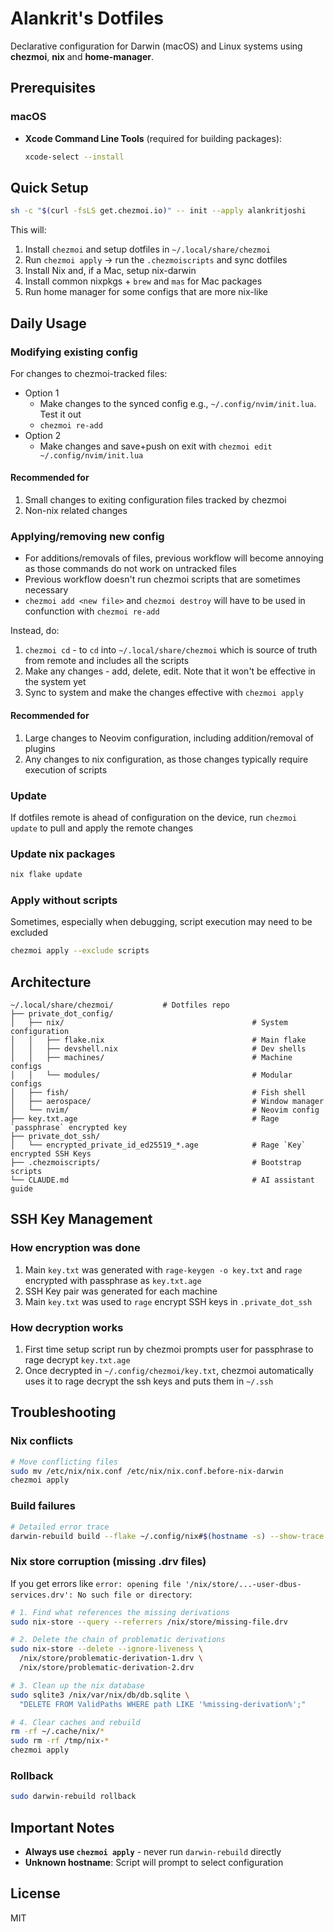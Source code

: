 # Alankrit's Dotfiles

Declarative configuration for Darwin (macOS) and Linux systems using **chezmoi**, **nix** and **home-manager**.

## Prerequisites

### macOS

- **Xcode Command Line Tools** (required for building packages):

  ```bash
  xcode-select --install
  ```

## Quick Setup

```bash
sh -c "$(curl -fsLS get.chezmoi.io)" -- init --apply alankritjoshi
```

This will:

1. Install `chezmoi` and setup dotfiles in `~/.local/share/chezmoi` 
2. Run `chezmoi apply` -> run the `.chezmoiscripts` and sync dotfiles
3. Install Nix and, if a Mac, setup nix-darwin
4. Install common nixpkgs + `brew` and `mas` for Mac packages 
5. Run home manager for some configs that are more nix-like

## Daily Usage

### Modifying existing config

For changes to chezmoi-tracked files:

- Option 1
  - Make changes to the synced config e.g., `~/.config/nvim/init.lua`. Test it out
  - `chezmoi re-add`
- Option 2
  - Make changes and save+push on exit with `chezmoi edit ~/.config/nvim/init.lua`

#### Recommended for

1. Small changes to exiting configuration files tracked by chezmoi
2. Non-nix related changes

### Applying/removing new config

- For additions/removals of files, previous workflow will become annoying as those commands do not work on untracked files
- Previous workflow doesn't run chezmoi scripts that are sometimes necessary
- `chezmoi add <new file>` and `chezmoi destroy` will have to be used in confunction with `chezmoi re-add`

Instead, do:

1. `chezmoi cd` - to `cd` into `~/.local/share/chezmoi` which is source of truth from remote and includes all the scripts
2. Make any changes - add, delete, edit. Note that it won't be effective in the system yet
3. Sync to system and make the changes effective with `chezmoi apply`

#### Recommended for

1. Large changes to Neovim configuration, including addition/removal of plugins
2. Any changes to nix configuration, as those changes typically require execution of scripts

### Update

If dotfiles remote is ahead of configuration on the device, run `chezmoi update` to pull and apply the remote changes

### Update nix packages

```bash
nix flake update
```

### Apply without scripts

Sometimes, especially when debugging, script execution may need to be excluded

```bash
chezmoi apply --exclude scripts
```

## Architecture

```
~/.local/share/chezmoi/           # Dotfiles repo
├── private_dot_config/
│   ├── nix/                                          # System configuration
│   │   ├── flake.nix                                 # Main flake
│   │   ├── devshell.nix                              # Dev shells
│   │   ├── machines/                                 # Machine configs
│   │   └── modules/                                  # Modular configs
│   ├── fish/                                         # Fish shell
│   ├── aerospace/                                    # Window manager
│   └── nvim/                                         # Neovim config
├── key.txt.age                                       # Rage `passphrase` encrypted key
├── private_dot_ssh/
│   └── encrypted_private_id_ed25519_*.age            # Rage `Key` encrypted SSH Keys
├── .chezmoiscripts/                                  # Bootstrap scripts
└── CLAUDE.md                                         # AI assistant guide
```

## SSH Key Management

### How encryption was done

1. Main `key.txt` was generated with `rage-keygen -o key.txt` and `rage` encrypted with passphrase as `key.txt.age`
2. SSH Key pair was generated for each machine
3. Main `key.txt` was used to `rage` encrypt SSH keys in `.private_dot_ssh`

### How decryption works

1. First time setup script run by chezmoi prompts user for passphrase to rage decrypt `key.txt.age`
2. Once decrypted in `~/.config/chezmoi/key.txt`, chezmoi automatically uses it to rage decrypt the ssh keys and puts them in `~/.ssh`

## Troubleshooting

### Nix conflicts

```bash
# Move conflicting files
sudo mv /etc/nix/nix.conf /etc/nix/nix.conf.before-nix-darwin
chezmoi apply
```

### Build failures

```bash
# Detailed error trace
darwin-rebuild build --flake ~/.config/nix#$(hostname -s) --show-trace
```

### Nix store corruption (missing .drv files)

If you get errors like `error: opening file '/nix/store/...-user-dbus-services.drv': No such file or directory`:

```bash
# 1. Find what references the missing derivations
sudo nix-store --query --referrers /nix/store/missing-file.drv

# 2. Delete the chain of problematic derivations
sudo nix-store --delete --ignore-liveness \
  /nix/store/problematic-derivation-1.drv \
  /nix/store/problematic-derivation-2.drv

# 3. Clean up the nix database
sudo sqlite3 /nix/var/nix/db/db.sqlite \
  "DELETE FROM ValidPaths WHERE path LIKE '%missing-derivation%';"

# 4. Clear caches and rebuild
rm -rf ~/.cache/nix/*
sudo rm -rf /tmp/nix-*
chezmoi apply
```

### Rollback

```bash
sudo darwin-rebuild rollback
```

## Important Notes

- **Always use `chezmoi apply`** - never run `darwin-rebuild` directly
- **Unknown hostname**: Script will prompt to select configuration

## License

MIT

